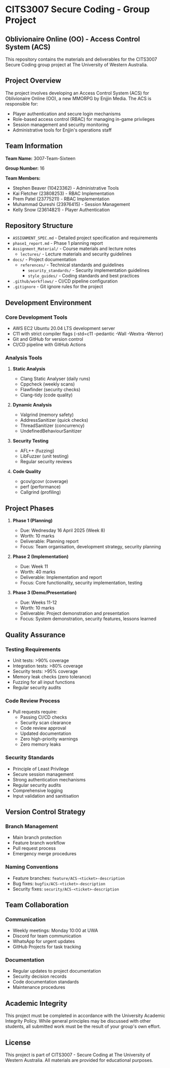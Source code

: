 # CITS3007 Secure Coding - Group Project
## Oblivionaire Online (OO) - Access Control System (ACS)

This repository contains the materials and deliverables for the CITS3007 Secure Coding group project at The University of Western Australia.

## Project Overview

The project involves developing an Access Control System (ACS) for Oblivionaire Online (OO), a new MMORPG by Enjjin Media. The ACS is responsible for:
- Player authentication and secure login mechanisms
- Role-based access control (RBAC) for managing in-game privileges
- Session management and security monitoring
- Administrative tools for Enjjin's operations staff

## Team Information

**Team Name:** 3007-Team-Sixteen

**Group Number:** 16

**Team Members:**
- Stephen Beaver (10423362) - Administrative Tools
- Kai Fletcher (23808253) - RBAC Implementation
- Prem Patel (23775211) - RBAC Implementation
- Muhammad Qureshi (23976415) - Session Management
- Kelly Snow (23614821) - Player Authentication

## Repository Structure

- `ASSIGNMENT_SPEC.md` - Detailed project specification and requirements
- `phase1_report.md` - Phase 1 planning report
- `Assignment_Material/` - Course materials and lecture notes
  - `lectures/` - Lecture materials and security guidelines
- `docs/` - Project documentation
  - `references/` - Technical standards and guidelines
    - `security_standards/` - Security implementation guidelines
    - `style_guides/` - Coding standards and best practices
- `.github/workflows/` - CI/CD pipeline configuration
- `.gitignore` - Git ignore rules for the project

## Development Environment

### Core Development Tools
- AWS EC2 Ubuntu 20.04 LTS development server
- C11 with strict compiler flags (-std=c11 -pedantic -Wall -Wextra -Werror)
- Git and GitHub for version control
- CI/CD pipeline with GitHub Actions

### Analysis Tools
1. **Static Analysis**
   - Clang Static Analyser (daily runs)
   - Cppcheck (weekly scans)
   - Flawfinder (security checks)
   - Clang-tidy (code quality)

2. **Dynamic Analysis**
   - Valgrind (memory safety)
   - AddressSanitizer (quick checks)
   - ThreadSanitizer (concurrency)
   - UndefinedBehaviourSanitizer

3. **Security Testing**
   - AFL++ (fuzzing)
   - LibFuzzer (unit testing)
   - Regular security reviews

4. **Code Quality**
   - gcov/gcovr (coverage)
   - perf (performance)
   - Callgrind (profiling)

## Project Phases

1. **Phase 1 (Planning)**
   - Due: Wednesday 16 April 2025 (Week 8)
   - Worth: 10 marks
   - Deliverable: Planning report
   - Focus: Team organisation, development strategy, security planning

2. **Phase 2 (Implementation)**
   - Due: Week 11
   - Worth: 40 marks
   - Deliverable: Implementation and report
   - Focus: Core functionality, security implementation, testing

3. **Phase 3 (Demo/Presentation)**
   - Due: Weeks 11-12
   - Worth: 10 marks
   - Deliverable: Project demonstration and presentation
   - Focus: System demonstration, security features, lessons learned

## Quality Assurance

### Testing Requirements
- Unit tests: >90% coverage
- Integration tests: >80% coverage
- Security tests: >95% coverage
- Memory leak checks (zero tolerance)
- Fuzzing for all input functions
- Regular security audits

### Code Review Process
- Pull requests require:
  - Passing CI/CD checks
  - Security scan clearance
  - Code review approval
  - Updated documentation
  - Zero high-priority warnings
  - Zero memory leaks

### Security Standards
- Principle of Least Privilege
- Secure session management
- Strong authentication mechanisms
- Regular security audits
- Comprehensive logging
- Input validation and sanitisation

## Version Control Strategy

### Branch Management
- Main branch protection
- Feature branch workflow
- Pull request process
- Emergency merge procedures

### Naming Conventions
- Feature branches: `feature/ACS-<ticket>-description`
- Bug fixes: `bugfix/ACS-<ticket>-description`
- Security fixes: `security/ACS-<ticket>-description`

## Team Collaboration

### Communication
- Weekly meetings: Monday 10:00 at UWA
- Discord for team communication
- WhatsApp for urgent updates
- GitHub Projects for task tracking

### Documentation
- Regular updates to project documentation
- Security decision records
- Code documentation standards
- Maintenance procedures

## Academic Integrity

This project must be completed in accordance with the University Academic Integrity Policy. While general principles may be discussed with other students, all submitted work must be the result of your group's own effort.

## License

This project is part of CITS3007 - Secure Coding at The University of Western Australia. All materials are provided for educational purposes.

